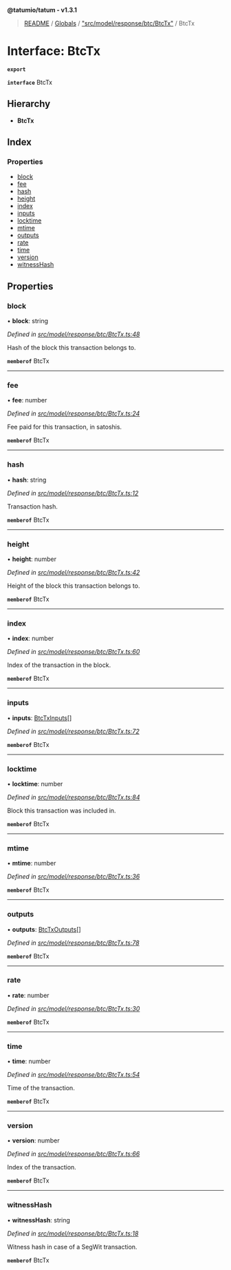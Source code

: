**@tatumio/tatum - v1.3.1**

> [README](../README.md) / [Globals](../globals.md) / ["src/model/response/btc/BtcTx"](../modules/_src_model_response_btc_btctx_.md) / BtcTx

# Interface: BtcTx

**`export`** 

**`interface`** BtcTx

## Hierarchy

* **BtcTx**

## Index

### Properties

* [block](_src_model_response_btc_btctx_.btctx.md#block)
* [fee](_src_model_response_btc_btctx_.btctx.md#fee)
* [hash](_src_model_response_btc_btctx_.btctx.md#hash)
* [height](_src_model_response_btc_btctx_.btctx.md#height)
* [index](_src_model_response_btc_btctx_.btctx.md#index)
* [inputs](_src_model_response_btc_btctx_.btctx.md#inputs)
* [locktime](_src_model_response_btc_btctx_.btctx.md#locktime)
* [mtime](_src_model_response_btc_btctx_.btctx.md#mtime)
* [outputs](_src_model_response_btc_btctx_.btctx.md#outputs)
* [rate](_src_model_response_btc_btctx_.btctx.md#rate)
* [time](_src_model_response_btc_btctx_.btctx.md#time)
* [version](_src_model_response_btc_btctx_.btctx.md#version)
* [witnessHash](_src_model_response_btc_btctx_.btctx.md#witnesshash)

## Properties

### block

•  **block**: string

*Defined in [src/model/response/btc/BtcTx.ts:48](https://github.com/tatumio/tatum-js/blob/8f0f126/src/model/response/btc/BtcTx.ts#L48)*

Hash of the block this transaction belongs to.

**`memberof`** BtcTx

___

### fee

•  **fee**: number

*Defined in [src/model/response/btc/BtcTx.ts:24](https://github.com/tatumio/tatum-js/blob/8f0f126/src/model/response/btc/BtcTx.ts#L24)*

Fee paid for this transaction, in satoshis.

**`memberof`** BtcTx

___

### hash

•  **hash**: string

*Defined in [src/model/response/btc/BtcTx.ts:12](https://github.com/tatumio/tatum-js/blob/8f0f126/src/model/response/btc/BtcTx.ts#L12)*

Transaction hash.

**`memberof`** BtcTx

___

### height

•  **height**: number

*Defined in [src/model/response/btc/BtcTx.ts:42](https://github.com/tatumio/tatum-js/blob/8f0f126/src/model/response/btc/BtcTx.ts#L42)*

Height of the block this transaction belongs to.

**`memberof`** BtcTx

___

### index

•  **index**: number

*Defined in [src/model/response/btc/BtcTx.ts:60](https://github.com/tatumio/tatum-js/blob/8f0f126/src/model/response/btc/BtcTx.ts#L60)*

Index of the transaction in the block.

**`memberof`** BtcTx

___

### inputs

•  **inputs**: [BtcTxInputs](_src_model_response_btc_btctx_.btctxinputs.md)[]

*Defined in [src/model/response/btc/BtcTx.ts:72](https://github.com/tatumio/tatum-js/blob/8f0f126/src/model/response/btc/BtcTx.ts#L72)*

**`memberof`** BtcTx

___

### locktime

•  **locktime**: number

*Defined in [src/model/response/btc/BtcTx.ts:84](https://github.com/tatumio/tatum-js/blob/8f0f126/src/model/response/btc/BtcTx.ts#L84)*

Block this transaction was included in.

**`memberof`** BtcTx

___

### mtime

•  **mtime**: number

*Defined in [src/model/response/btc/BtcTx.ts:36](https://github.com/tatumio/tatum-js/blob/8f0f126/src/model/response/btc/BtcTx.ts#L36)*

**`memberof`** BtcTx

___

### outputs

•  **outputs**: [BtcTxOutputs](_src_model_response_btc_btctx_.btctxoutputs.md)[]

*Defined in [src/model/response/btc/BtcTx.ts:78](https://github.com/tatumio/tatum-js/blob/8f0f126/src/model/response/btc/BtcTx.ts#L78)*

**`memberof`** BtcTx

___

### rate

•  **rate**: number

*Defined in [src/model/response/btc/BtcTx.ts:30](https://github.com/tatumio/tatum-js/blob/8f0f126/src/model/response/btc/BtcTx.ts#L30)*

**`memberof`** BtcTx

___

### time

•  **time**: number

*Defined in [src/model/response/btc/BtcTx.ts:54](https://github.com/tatumio/tatum-js/blob/8f0f126/src/model/response/btc/BtcTx.ts#L54)*

Time of the transaction.

**`memberof`** BtcTx

___

### version

•  **version**: number

*Defined in [src/model/response/btc/BtcTx.ts:66](https://github.com/tatumio/tatum-js/blob/8f0f126/src/model/response/btc/BtcTx.ts#L66)*

Index of the transaction.

**`memberof`** BtcTx

___

### witnessHash

•  **witnessHash**: string

*Defined in [src/model/response/btc/BtcTx.ts:18](https://github.com/tatumio/tatum-js/blob/8f0f126/src/model/response/btc/BtcTx.ts#L18)*

Witness hash in case of a SegWit transaction.

**`memberof`** BtcTx
